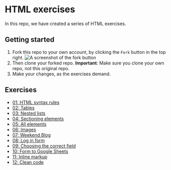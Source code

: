 # HTML exercises

In this repo, we have created a series of HTML exercises.

## Getting started

1. Fork this repo to your own account, by clicking the `Fork` button in the top right. ![A screenshot of the fork button](fork-button.png)
1. Then clone your forked repo. **Important**: Make sure you clone your own repo, not this original repo.
1. Make your changes, as the exercises demand.

## Exercises

- [01: HTML syntax rules](01-rules/index.md)
- [02: Tables](02-tables/index.md)
- [03: Nested lists](03-nested-lists/index.md)
- [04: Sectioning elements](04-sectioning-elements/index.md)
- [05: All elements](05-all-elements/index.md)
- [06: Images](06-images/index.md)
- [07: Weekend Blog](07-weekend-blog/index.md)
- [08: Log in form](08-log-in-form/index.md)
- [09: Choosing the correct field](09-correct-fields/index.md)
- [10: Form to Google Sheets](10-form-to-sheets/index.md)
- [11: Inline markup](11-inline-markup/index.md)
- [12: Clean code](12-clean-code/index.md)


